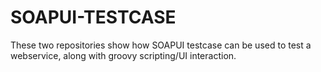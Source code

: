 # SOAPUI-TESTCASE
These two repositories show how SOAPUI testcase can be used to test a webservice, along with groovy scripting/UI interaction.

